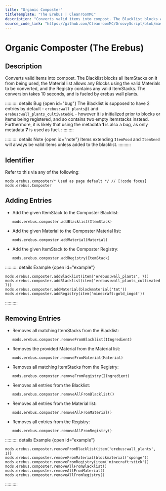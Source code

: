 ```yaml
---
title: "Organic Composter"
titleTemplate: "The Erebus | CleanroomMC"
description: "Converts valid items into compost. The Blacklist blocks all ItemStacks on it from being used, the Material list allows any Blocks using the valid Materials to be converted, and the Registry contains any valid ItemStacks. The conversion takes 10 seconds, and is fueled by erebus wall plants."
source_code_link: "https://github.com/CleanroomMC/GroovyScript/blob/master/src/main/java/com/cleanroommc/groovyscript/compat/mods/erebus/Composter.java"
---
```


# Organic Composter (The Erebus)

## Description

Converts valid items into compost. The Blacklist blocks all ItemStacks on it from being used, the Material list allows any Blocks using the valid Materials to be converted, and the Registry contains any valid ItemStacks. The conversion takes 10 seconds, and is fueled by erebus wall plants.

:::::::::: details Bug {open id="bug"}
The Blacklist is supposed to have 2 entries by default - `erebus:wall_plants@1` and `erebus:wall_plants_cultivated@1` - however it is initialized prior to blocks or items being registered, and so contains two empty itemstacks instead. Furthermore, it is likely that using the metadata **1** is also a bug, as only metadata **7** is used as fuel.
::::::::::

:::::::::: details Note {open id="note"}
Items extending `ItemFood` and `ItemSeed` will always be valid items unless added to the blacklist.
::::::::::

## Identifier

Refer to this via any of the following:

```groovy:no-line-numbers {1}
mods.erebus.composter/* Used as page default */ // [!code focus]
mods.erebus.Composter
```


## Adding Entries

- Add the given ItemStack to the Composter Blacklist:

    ```groovy:no-line-numbers
    mods.erebus.composter.addBlacklist(ItemStack)
    ```

- Add the given Material to the Composter Material list:

    ```groovy:no-line-numbers
    mods.erebus.composter.addMaterial(Material)
    ```

- Add the given ItemStack to the Composter Registry:

    ```groovy:no-line-numbers
    mods.erebus.composter.addRegistry(ItemStack)
    ```

:::::::::: details Example {open id="example"}
```groovy:no-line-numbers
mods.erebus.composter.addBlacklist(item('erebus:wall_plants', 7))
mods.erebus.composter.addBlacklist(item('erebus:wall_plants_cultivated', 7))
mods.erebus.composter.addMaterial(blockmaterial('tnt'))
mods.erebus.composter.addRegistry(item('minecraft:gold_ingot'))
```

::::::::::

## Removing Entries

- Removes all matching ItemStacks from the Blacklist:

    ```groovy:no-line-numbers
    mods.erebus.composter.removeFromBlacklist(IIngredient)
    ```

- Removes the provided Material from the Material list:

    ```groovy:no-line-numbers
    mods.erebus.composter.removeFromMaterial(Material)
    ```

- Removes all matching ItemStacks from the Registry:

    ```groovy:no-line-numbers
    mods.erebus.composter.removeFromRegistry(IIngredient)
    ```

- Removes all entries from the Blacklist:

    ```groovy:no-line-numbers
    mods.erebus.composter.removeAllFromBlacklist()
    ```

- Removes all entries from the Material list:

    ```groovy:no-line-numbers
    mods.erebus.composter.removeAllFromMaterial()
    ```

- Removes all entries from the Registry:

    ```groovy:no-line-numbers
    mods.erebus.composter.removeAllFromRegistry()
    ```

:::::::::: details Example {open id="example"}
```groovy:no-line-numbers
mods.erebus.composter.removeFromBlacklist(item('erebus:wall_plants', 1))
mods.erebus.composter.removeFromMaterial(blockmaterial('sponge'))
mods.erebus.composter.removeFromRegistry(item('minecraft:stick'))
mods.erebus.composter.removeAllFromBlacklist()
mods.erebus.composter.removeAllFromMaterial()
mods.erebus.composter.removeAllFromRegistry()
```

::::::::::
